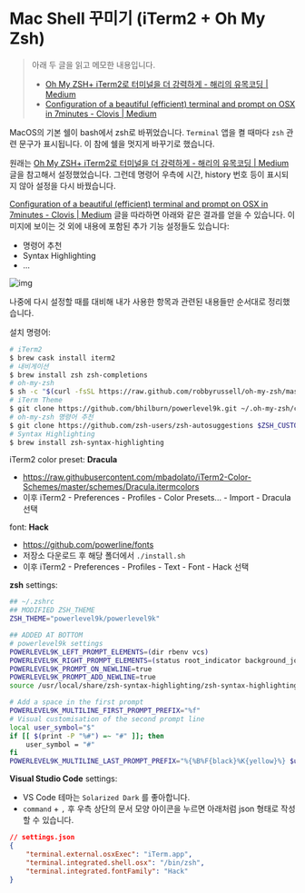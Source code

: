 # Mac Shell 꾸미기 (iTerm2 + Oh My Zsh)

> 아래 두 글을 읽고 메모한 내용입니다.
>
> - [Oh My ZSH+ iTerm2로 터미널을 더 강력하게 - 해리의 유목코딩 | Medium](https://medium.com/harrythegreat/oh-my-zsh-iterm2로-터미널을-더-강력하게-a105f2c01bec)
> - [Configuration of a beautiful (efficient) terminal and prompt on OSX in 7minutes - Clovis | Medium](https://medium.com/@Clovis_app/configuration-of-a-beautiful-efficient-terminal-and-prompt-on-osx-in-7-minutes-827c29391961)

MacOS의 기본 쉘이 bash에서 zsh로 바뀌었습니다. `Terminal` 앱을 켤 때마다 `zsh` 관련 문구가 표시됩니다. 이 참에 쉘을 멋지게 바꾸기로 했습니다.

원래는 [Oh My ZSH+ iTerm2로 터미널을 더 강력하게 - 해리의 유목코딩 | Medium](https://medium.com/harrythegreat/oh-my-zsh-iterm2로-터미널을-더-강력하게-a105f2c01bec) 글을 참고해서 설정했었습니다. 그런데 명령어 우측에 시간, history 번호 등이 표시되지 않아 설정을 다시 바꿨습니다.

[Configuration of a beautiful (efficient) terminal and prompt on OSX in 7minutes - Clovis | Medium](https://medium.com/@Clovis_app/configuration-of-a-beautiful-efficient-terminal-and-prompt-on-osx-in-7-minutes-827c29391961) 글을 따라하면 아래와 같은 결과를 얻을 수 있습니다. 이미지에 보이는 것 외에 내용에 포함된 추가 기능 설정들도 있습니다:

- 명령어 추천
- Syntax Highlighting
- ...

![img](/Users/heedo/Documents/shell-settings.png)

나중에 다시 설정할 때를 대비해 내가 사용한 항목과 관련된 내용들만 순서대로 정리했습니다.

설치 명령어:

```bash
# iTerm2
$ brew cask install iterm2
# 내비게이션
$ brew install zsh zsh-completions
# oh-my-zsh
$ sh -c "$(curl -fsSL https://raw.github.com/robbyrussell/oh-my-zsh/master/tools/install.sh)"
# iTerm Theme
$ git clone https://github.com/bhilburn/powerlevel9k.git ~/.oh-my-zsh/custom/themes/powerlevel9k
# oh-my-zsh 명령어 추천
$ git clone https://github.com/zsh-users/zsh-autosuggestions $ZSH_CUSTOM/plugins/zsh-autosuggestions
# Syntax Highlighting
$ brew install zsh-syntax-highlighting
```

iTerm2 color preset: **Dracula**

- https://raw.githubusercontent.com/mbadolato/iTerm2-Color-Schemes/master/schemes/Dracula.itermcolors
- 이후 iTerm2 - Preferences - Profiles - Color Presets... - Import - Dracula 선택

font: **Hack**

- https://github.com/powerline/fonts
- 저장소 다운로드 후 해당 폴더에서 `./install.sh`
- 이후 iTerm2 - Preferences - Profiles - Text - Font - Hack 선택

**zsh** settings:

```bash
## ~/.zshrc
## MODIFIED ZSH_THEME
ZSH_THEME="powerlevel9k/powerlevel9k"

## ADDED AT BOTTOM
# powerlevel9k settings
POWERLEVEL9K_LEFT_PROMPT_ELEMENTS=(dir rbenv vcs)
POWERLEVEL9K_RIGHT_PROMPT_ELEMENTS=(status root_indicator background_jobs history time)
POWERLEVEL9K_PROMPT_ON_NEWLINE=true
POWERLEVEL9K_PROMPT_ADD_NEWLINE=true
source /usr/local/share/zsh-syntax-highlighting/zsh-syntax-highlighting.zsh

# Add a space in the first prompt
POWERLEVEL9K_MULTILINE_FIRST_PROMPT_PREFIX="%f"
# Visual customisation of the second prompt line
local user_symbol="$"
if [[ $(print -P "%#") =~ "#" ]]; then
    user_symbol = "#"
fi
POWERLEVEL9K_MULTILINE_LAST_PROMPT_PREFIX="%{%B%F{black}%K{yellow}%} $user_symbol%{%b%f%k%F{yellow}%} %{%f%}"
```

**Visual Studio Code** settings:

- VS Code 테마는 `Solarized Dark` 를 좋아합니다.
- `command` + `,` 후 우측 상단의 문서 모양 아이콘을 누르면 아래처럼 json 형태로 작성할 수 있습니다.

```json
// settings.json
{
    "terminal.external.osxExec": "iTerm.app",
    "terminal.integrated.shell.osx": "/bin/zsh",
    "terminal.integrated.fontFamily": "Hack"
}
```
